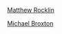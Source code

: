 [Matthew Rocklin](http://matthewrocklin.com)

[Michael Broxton](http://graphics.stanford.edu/~broxton/)
